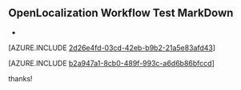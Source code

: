 ## OpenLocalization Workflow Test MarkDown
* 

[AZURE.INCLUDE [2d26e4fd-03cd-42eb-b9b2-21a5e83afd43](calleeMd1.md)]



[AZURE.INCLUDE [b2a947a1-8cb0-489f-993c-a6d6b86bfccd](calleeMd2.md)]

 
thanks!
